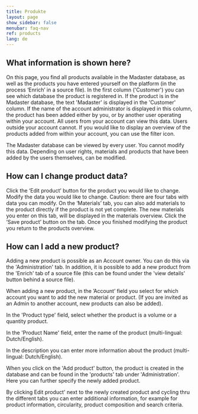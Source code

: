 ```yaml
---
title: Produkte
layout: page
show_sidebar: false
menubar: faq-nav
ref: products
lang: de
---
```


## What information is shown here?
On this page, you find all products available in the Madaster database, as well as the products you have entered yourself on the platform (in the process ‘Enrich’ in a source file). In the first column ('Customer') you can see which database the product is registered in. If the product is in the Madaster database, the text 'Madaster' is displayed in the 'Customer' column. If the name of the account administrator is displayed in this column, the product has been added either by you, or by another user operating within your account. All users from your account can view this data. Users outside your account cannot. If you would like to display an overview of the products added from within your account, you can use the filter icon.

The Madaster database can be viewed by every user. You cannot modify this data. Depending on user rights, materials and products that have been added by the users themselves, can be modified.

## How can I change product data?
Click the ‘Edit product’ button for the product you would like to change.
Modify the data you would like to change. Caution: there are four tabs with data you can modify. On the ‘Materials’ tab, you can also add materials to the product directly if the product is not yet complete. The new materials you enter on this tab, will be displayed in the materials overview.
Click the ‘Save product’ button on the tab. Once you finished modifying the product you return to the products overview.

## How can I add a new product?
Adding a new product is possible as an Account owner. You can do this via the 'Administration' tab. In addition, it is possible to add a new product from the 'Enrich' tab of a source file (this can be found under the 'view details' button behind a source file).

When adding a new product, in the ’Account’ field you select for which account you want to add the new material or product. (If you are invited as an Admin to another account, new products can also be added).

In the 'Product type' field, select whether the product is a volume or a quantity product.

In the 'Product Name' field, enter the name of the product (multi-lingual: Dutch/English).

In the description you can enter more information about the product (multi-lingual: Dutch/English).

When you click on the 'Add product' button, the product is created in the database and can be found in the 'products' tab under 'Administration'. Here you can further specify the newly added product.

By clicking Edit product' next to the newly created product and cycling thru the different tabs you can enter additional information, for example for product information, circularity, product composition and search criteria.